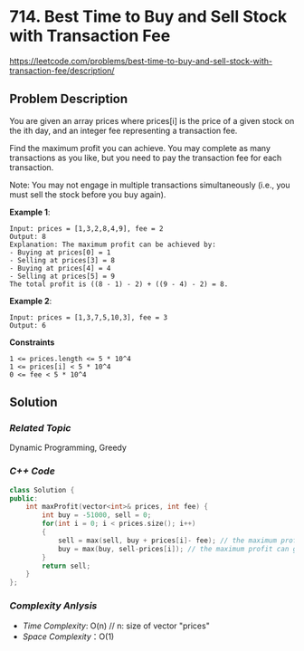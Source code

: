 # 714. Best Time to Buy and Sell Stock with Transaction Fee
https://leetcode.com/problems/best-time-to-buy-and-sell-stock-with-transaction-fee/description/

## Problem Description

You are given an array prices where prices[i] is the price of a given stock on the ith day, and an integer fee representing a transaction fee.

Find the maximum profit you can achieve. You may complete as many transactions as you like, but you need to pay the transaction fee for each transaction.

Note: You may not engage in multiple transactions simultaneously (i.e., you must sell the stock before you buy again).


**Example 1**:
```
Input: prices = [1,3,2,8,4,9], fee = 2
Output: 8
Explanation: The maximum profit can be achieved by:
- Buying at prices[0] = 1
- Selling at prices[3] = 8
- Buying at prices[4] = 4
- Selling at prices[5] = 9
The total profit is ((8 - 1) - 2) + ((9 - 4) - 2) = 8.
```
**Example 2**:
```
Input: prices = [1,3,7,5,10,3], fee = 3
Output: 6
```


**Constraints**
```
1 <= prices.length <= 5 * 10^4
1 <= prices[i] < 5 * 10^4
0 <= fee < 5 * 10^4
```

## Solution

### _Related Topic_
   Dynamic Programming, Greedy

### _C++ Code_
```cpp
class Solution {
public:
    int maxProfit(vector<int>& prices, int fee) {
        int buy = -51000, sell = 0;
        for(int i = 0; i < prices.size(); i++)
        {
            sell = max(sell, buy + prices[i]- fee); // the maximum profit can get when selling a stock  : max(sell a stock on previous day, sell a stock today)
            buy = max(buy, sell-prices[i]); // the maximum profit can get when buying a stock : max(buy a stock on previous day, buy a stock today)
        }
        return sell;
    }
};
```

### _Complexity Anlysis_
- _Time Complexity_: O(n) // n: size of vector "prices"
- _Space Complexity_：O(1)
